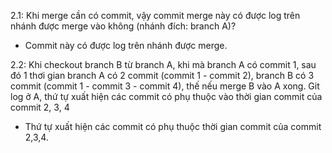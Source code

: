 2.1: Khi merge cần có commit, vậy commit merge này có được log trên nhánh được merge vào không (nhánh đích: branch A)?

- Commit này có được log trên nhánh được merge.
 
2.2: Khi checkout branch B từ branch A, khi mà branch A có commit 1, sau đó 1 thơi gian branch A có 2 commit (commit 1 - commit 2), branch B có 3 commit (commit 1 - commit 3 - commit 4), thế nếu merge B vào A xong. Git log ở A, thứ tự xuất hiện các commit có phụ thuộc vào thời gian commit của commit 2, 3, 4

- Thứ tự xuất hiện các commit có phụ thuộc thời gian commit của commit 2,3,4.